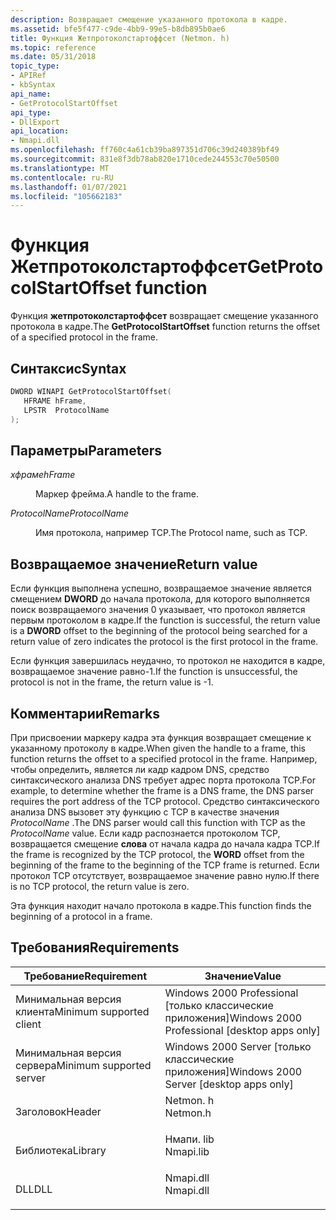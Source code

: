 ```yaml
---
description: Возвращает смещение указанного протокола в кадре.
ms.assetid: bfe5f477-c9de-4bb9-99e5-b8db895b0ae6
title: Функция Жетпротоколстартоффсет (Netmon. h)
ms.topic: reference
ms.date: 05/31/2018
topic_type:
- APIRef
- kbSyntax
api_name:
- GetProtocolStartOffset
api_type:
- DllExport
api_location:
- Nmapi.dll
ms.openlocfilehash: ff760c4a61cb39ba897351d706c39d240389bf49
ms.sourcegitcommit: 831e8f3db78ab820e1710cede244553c70e50500
ms.translationtype: MT
ms.contentlocale: ru-RU
ms.lasthandoff: 01/07/2021
ms.locfileid: "105662183"
---
```

# <a name="getprotocolstartoffset-function"></a><span data-ttu-id="71cc3-103">Функция Жетпротоколстартоффсет</span><span class="sxs-lookup"><span data-stu-id="71cc3-103">GetProtocolStartOffset function</span></span>

<span data-ttu-id="71cc3-104">Функция **жетпротоколстартоффсет** возвращает смещение указанного протокола в кадре.</span><span class="sxs-lookup"><span data-stu-id="71cc3-104">The **GetProtocolStartOffset** function returns the offset of a specified protocol in the frame.</span></span>

## <a name="syntax"></a><span data-ttu-id="71cc3-105">Синтаксис</span><span class="sxs-lookup"><span data-stu-id="71cc3-105">Syntax</span></span>


```C++
DWORD WINAPI GetProtocolStartOffset(
   HFRAME hFrame,
   LPSTR  ProtocolName
);
```



## <a name="parameters"></a><span data-ttu-id="71cc3-106">Параметры</span><span class="sxs-lookup"><span data-stu-id="71cc3-106">Parameters</span></span>

<dl> <dt>

<span data-ttu-id="71cc3-107">*хфраме*</span><span class="sxs-lookup"><span data-stu-id="71cc3-107">*hFrame*</span></span> 
</dt> <dd>

<span data-ttu-id="71cc3-108">Маркер фрейма.</span><span class="sxs-lookup"><span data-stu-id="71cc3-108">A handle to the frame.</span></span>

</dd> <dt>

<span data-ttu-id="71cc3-109">*ProtocolName*</span><span class="sxs-lookup"><span data-stu-id="71cc3-109">*ProtocolName*</span></span> 
</dt> <dd>

<span data-ttu-id="71cc3-110">Имя протокола, например TCP.</span><span class="sxs-lookup"><span data-stu-id="71cc3-110">The Protocol name, such as TCP.</span></span>

</dd> </dl>

## <a name="return-value"></a><span data-ttu-id="71cc3-111">Возвращаемое значение</span><span class="sxs-lookup"><span data-stu-id="71cc3-111">Return value</span></span>

<span data-ttu-id="71cc3-112">Если функция выполнена успешно, возвращаемое значение является смещением **DWORD** до начала протокола, для которого выполняется поиск возвращаемого значения 0 указывает, что протокол является первым протоколом в кадре.</span><span class="sxs-lookup"><span data-stu-id="71cc3-112">If the function is successful, the return value is a **DWORD** offset to the beginning of the protocol being searched for   a return value of zero indicates the protocol is the first protocol in the frame.</span></span>

<span data-ttu-id="71cc3-113">Если функция завершилась неудачно, то протокол не находится в кадре, возвращаемое значение равно-1.</span><span class="sxs-lookup"><span data-stu-id="71cc3-113">If the function is unsuccessful, the protocol is not in the frame, the return value is -1.</span></span>

## <a name="remarks"></a><span data-ttu-id="71cc3-114">Комментарии</span><span class="sxs-lookup"><span data-stu-id="71cc3-114">Remarks</span></span>

<span data-ttu-id="71cc3-115">При присвоении маркеру кадра эта функция возвращает смещение к указанному протоколу в кадре.</span><span class="sxs-lookup"><span data-stu-id="71cc3-115">When given the handle to a frame, this function returns the offset to a specified protocol in the frame.</span></span> <span data-ttu-id="71cc3-116">Например, чтобы определить, является ли кадр кадром DNS, средство синтаксического анализа DNS требует адрес порта протокола TCP.</span><span class="sxs-lookup"><span data-stu-id="71cc3-116">For example, to determine whether the frame is a DNS frame, the DNS parser requires the port address of the TCP protocol.</span></span> <span data-ttu-id="71cc3-117">Средство синтаксического анализа DNS вызовет эту функцию с TCP в качестве значения *ProtocolName* .</span><span class="sxs-lookup"><span data-stu-id="71cc3-117">The DNS parser would call this function with TCP as the *ProtocolName* value.</span></span> <span data-ttu-id="71cc3-118">Если кадр распознается протоколом TCP, возвращается смещение **слова** от начала кадра до начала кадра TCP.</span><span class="sxs-lookup"><span data-stu-id="71cc3-118">If the frame is recognized by the TCP protocol, the **WORD** offset from the beginning of the frame to the beginning of the TCP frame is returned.</span></span> <span data-ttu-id="71cc3-119">Если протокол TCP отсутствует, возвращаемое значение равно нулю.</span><span class="sxs-lookup"><span data-stu-id="71cc3-119">If there is no TCP protocol, the return value is zero.</span></span>

<span data-ttu-id="71cc3-120">Эта функция находит начало протокола в кадре.</span><span class="sxs-lookup"><span data-stu-id="71cc3-120">This function finds the beginning of a protocol in a frame.</span></span>

## <a name="requirements"></a><span data-ttu-id="71cc3-121">Требования</span><span class="sxs-lookup"><span data-stu-id="71cc3-121">Requirements</span></span>



| <span data-ttu-id="71cc3-122">Требование</span><span class="sxs-lookup"><span data-stu-id="71cc3-122">Requirement</span></span> | <span data-ttu-id="71cc3-123">Значение</span><span class="sxs-lookup"><span data-stu-id="71cc3-123">Value</span></span> |
|-------------------------------------|--------------------------------------------------------------------------------------|
| <span data-ttu-id="71cc3-124">Минимальная версия клиента</span><span class="sxs-lookup"><span data-stu-id="71cc3-124">Minimum supported client</span></span><br/> | <span data-ttu-id="71cc3-125">Windows 2000 Professional \[только классические приложения\]</span><span class="sxs-lookup"><span data-stu-id="71cc3-125">Windows 2000 Professional \[desktop apps only\]</span></span><br/>                           |
| <span data-ttu-id="71cc3-126">Минимальная версия сервера</span><span class="sxs-lookup"><span data-stu-id="71cc3-126">Minimum supported server</span></span><br/> | <span data-ttu-id="71cc3-127">Windows 2000 Server \[только классические приложения\]</span><span class="sxs-lookup"><span data-stu-id="71cc3-127">Windows 2000 Server \[desktop apps only\]</span></span><br/>                                 |
| <span data-ttu-id="71cc3-128">Заголовок</span><span class="sxs-lookup"><span data-stu-id="71cc3-128">Header</span></span><br/>                   | <dl> <span data-ttu-id="71cc3-129"><dt>Netmon. h</dt></span><span class="sxs-lookup"><span data-stu-id="71cc3-129"><dt>Netmon.h</dt></span></span> </dl>  |
| <span data-ttu-id="71cc3-130">Библиотека</span><span class="sxs-lookup"><span data-stu-id="71cc3-130">Library</span></span><br/>                  | <dl> <span data-ttu-id="71cc3-131"><dt>Нмапи. lib</dt></span><span class="sxs-lookup"><span data-stu-id="71cc3-131"><dt>Nmapi.lib</dt></span></span> </dl> |
| <span data-ttu-id="71cc3-132">DLL</span><span class="sxs-lookup"><span data-stu-id="71cc3-132">DLL</span></span><br/>                      | <dl> <span data-ttu-id="71cc3-133"><dt>Nmapi.dll</dt></span><span class="sxs-lookup"><span data-stu-id="71cc3-133"><dt>Nmapi.dll</dt></span></span> </dl> |



 

 





